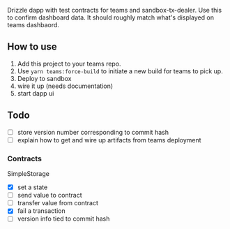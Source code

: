 Drizzle dapp with test contracts for teams and sandbox-tx-dealer. Use this to
confirm dashboard data. It should roughly match what's displayed on teams
dashbaord.

## How to use
  1. Add this project to your teams repo.
  1. Use `yarn teams:force-build` to initiate a new build for teams to pick up.
  1. Deploy to sandbox
  1. wire it up (needs documentation)
  1. start dapp ui


## Todo
  - [ ] store version number corresponding to commit hash
  - [ ] explain how to get and wire up artifacts from teams deployment

### Contracts

SimpleStorage

  - [x] set a state
  - [ ] send value to contract
  - [ ] transfer value from contract
  - [x] fail a transaction
  - [ ] version info tied to commit hash
